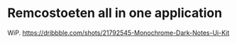# Remcostoeten all in one application

WiP.
https://dribbble.com/shots/21792545-Monochrome-Dark-Notes-Ui-Kit